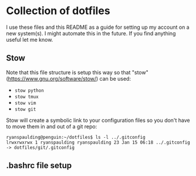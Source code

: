 # Collection of dotfiles

I use these files and this README as a guide for setting up my account on a new system(s). I might automate this in the future. If you find anything useful let me know. 

## Stow

Note that this file structure is setup this way so that "stow" (https://www.gnu.org/software/stow/) can be used:

* `stow python`
* `stow tmux`
* `stow vim`
* `stow git`

Stow will create a symbolic link to your configuration files so you don't have to move them in and out of a git repo:

```
ryanspaulding@penguin:~/dotfiles$ ls -l ../.gitconfig
lrwxrwxrwx 1 ryanspaulding ryanspaulding 23 Jan 15 06:18 ../.gitconfig -> dotfiles/git/.gitconfig
```

## .bashrc file setup


